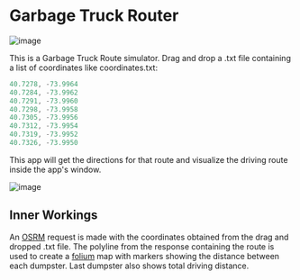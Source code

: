 # Garbage Truck Router
![image](https://www.rd.com/wp-content/uploads/2018/05/garbage-finds-ft.jpg?resize=700,467)

This is a Garbage Truck Route simulator. Drag and drop a .txt file containing a list of coordinates like coordinates.txt:
```c
40.7278, -73.9964
40.7284, -73.9962
40.7291, -73.9960
40.7298, -73.9958
40.7305, -73.9956
40.7312, -73.9954
40.7319, -73.9952
40.7326, -73.9950
```

This app will get the directions for that route and visualize the driving route inside the app's window.

![image](https://user-images.githubusercontent.com/50047346/218276694-62feee76-01f3-4600-961a-477b7f78a40f.png)

## Inner Workings
An [OSRM](https://github.com/Project-OSRM/osrm-backend) request is made with the coordinates obtained from the drag and dropped .txt file. The polyline from the response containing the route is used to create a [folium](https://github.com/python-visualization/folium) map with markers showing the distance between each dumpster. Last dumpster also shows total driving distance.
